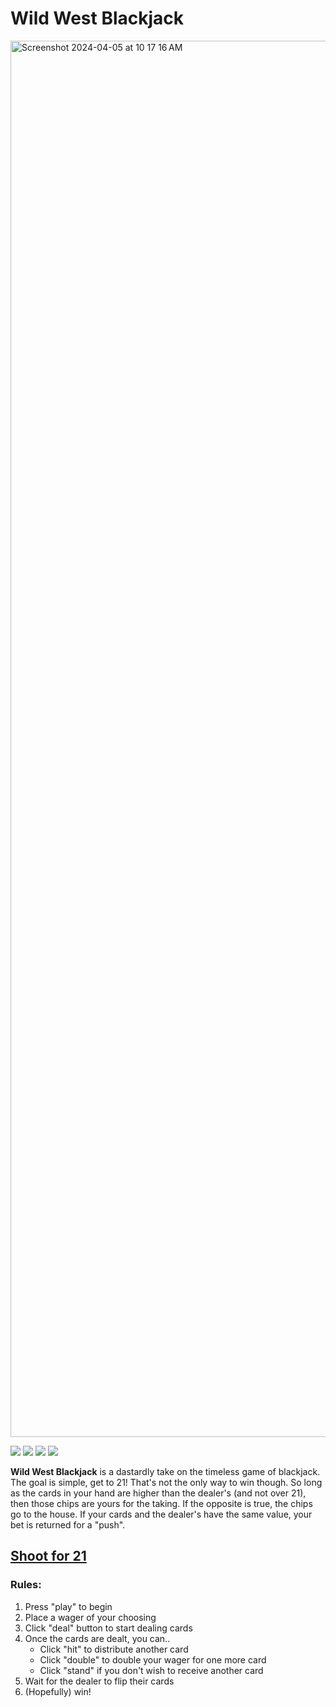 # Wild West Blackjack

<img width="2234" alt="Screenshot 2024-04-05 at 10 17 16 AM" src="https://github.com/Bpost129/blackjack-project/assets/54043400/0af7bf81-6771-414e-a68d-76dbb9304b84">


<img src="https://img.shields.io/badge/CSS3-1572B6.svg?style=for-the-badge&logo=CSS3&logoColor=white"> <img src="https://img.shields.io/badge/HTML5-E34F26.svg?style=for-the-badge&logo=HTML5&logoColor=white"> <img src="https://img.shields.io/badge/JavaScript-F7DF1E.svg?style=for-the-badge&logo=JavaScript&logoColor=black"> <img src="https://img.shields.io/badge/Git-F05032.svg?style=for-the-badge&logo=Git&logoColor=white">


**Wild West Blackjack** is a dastardly take on the timeless game of blackjack. The goal is simple, get to 21! That's not the only way to win though. So long as the cards in your hand are higher than the dealer's (and not over 21), then those chips are yours for the taking. If the opposite is true, the chips go to the house. If your cards and the dealer's have the same value, your bet is returned for a "push".


## [Shoot for 21](https://blackjack-bp.netlify.app/)

### Rules:
1. Press "play" to begin
2. Place a wager of your choosing
3. Click "deal" button to start dealing cards
4. Once the cards are dealt, you can..
    * Click "hit" to distribute another card
    * Click "double" to double your wager for one more card
    * Click "stand" if you don't wish to receive another card
5. Wait for the dealer to flip their cards
6. (Hopefully) win!